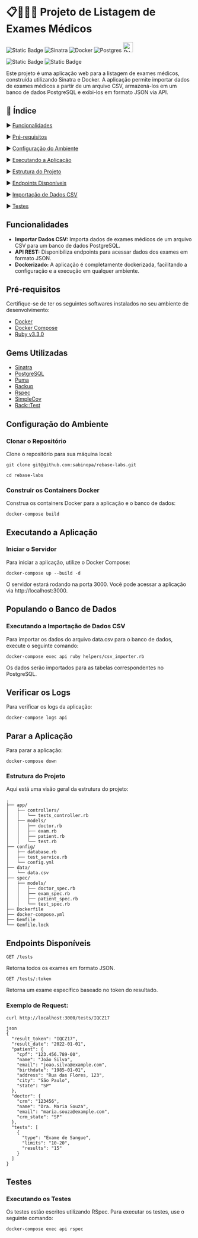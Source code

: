 # 📋👩🏽‍⚕️ Projeto de Listagem de Exames Médicos

![Static Badge](https://img.shields.io/badge/Ruby_3.3.0-CC342D?style=for-the-badge&logo=ruby&logoColor=white)
![Sinatra](https://img.shields.io/badge/Ruby%20Sinatra-000000.svg?style=for-the-badge&logo=Ruby-Sinatra&logoColor=white)
![Docker](https://img.shields.io/badge/docker-%230db7ed.svg?style=for-the-badge&logo=docker&logoColor=white)
![Postgres](https://img.shields.io/badge/postgres-%23316192.svg?style=for-the-badge&logo=postgresql&logoColor=white)
<img src="https://puma.io/images/logos/puma-logo-large.png" alt="Puma" height="27">


![Static Badge](https://img.shields.io/badge/COBERTURA_DE_TESTES-100%25-blue)
![Static Badge](https://img.shields.io/badge/STATUS-EM_DESENVOLVIMENTO-green)

Este projeto é uma aplicação web para a listagem de exames médicos, construída utilizando Sinatra e Docker. A aplicação permite importar dados de exames médicos a partir de um arquivo CSV, armazená-los em um banco de dados PostgreSQL e exibi-los em formato JSON via API.

## 📑 Índice

▶️ [Funcionalidades](#funcionalidades)

▶️ [Pré-requisitos](#pré-requisitos)

▶️ [Configuração do Ambiente](#configuração-do-ambiente)

▶️ [Executando a Aplicação](#executando-a-aplicação)

▶️ [Estrutura do Projeto](#estrutura-do-projeto)

▶️ [Endpoints Disponíveis](#endpoints-disponíveis)

▶️ [Importação de Dados CSV](#importação-de-dados-csv)

▶️ [Testes](#testes)

## Funcionalidades
- **Importar Dados CSV:** Importa dados de exames médicos de um arquivo CSV para um banco de dados PostgreSQL.
- **API REST:** Disponibiliza endpoints para acessar dados dos exames em formato JSON.
- **Dockerizado:** A aplicação é completamente dockerizada, facilitando a configuração e a execução em qualquer ambiente.

## Pré-requisitos
Certifique-se de ter os seguintes softwares instalados no seu ambiente de desenvolvimento:

- [Docker](https://www.docker.com/)
- [Docker Compose](https://docs.docker.com/compose/)
- [Ruby v3.3.0](https://www.ruby-lang.org/pt/)

## Gems Utilizadas

- [Sinatra](https://sinatrarb.com/)
- [PostgreSQL](https://www.postgresql.org/)
- [Puma](https://github.com/puma/puma)
- [Rackup](https://github.com/rack/rackup)
- [Rspec](https://github.com/rspec/rspec-rails)
- [SimpleCov](https://github.com/simplecov-ruby/simplecov)
- [Rack::Test](https://github.com/rack/rack-test)

## Configuração do Ambiente
### Clonar o Repositório
Clone o repositório para sua máquina local:
```
git clone git@github.com:sabinopa/rebase-labs.git
```

```
cd rebase-labs
```

### Construir os Containers Docker
Construa os containers Docker para a aplicação e o banco de dados:

```
docker-compose build
```

## Executando a Aplicação
### Iniciar o Servidor
Para iniciar a aplicação, utilize o Docker Compose:

```
docker-compose up --build -d
```
O servidor estará rodando na porta 3000.
Você pode acessar a aplicação via http://localhost:3000.

## Populando o Banco de Dados
### Executando a Importação de Dados CSV
Para importar os dados do arquivo data.csv para o banco de dados, execute o seguinte comando:

```
docker-compose exec api ruby helpers/csv_importer.rb
```
Os dados serão importados para as tabelas correspondentes no PostgreSQL.

## Verificar os Logs
Para verificar os logs da aplicação:

```
docker-compose logs api
```

## Parar a Aplicação
Para parar a aplicação:

```
docker-compose down
```

### Estrutura do Projeto
Aqui está uma visão geral da estrutura do projeto:

```
.
├── app/
│   ├── controllers/
│   │   └── tests_controller.rb
│   ├── models/
│   │   ├── doctor.rb
│   │   ├── exam.rb
│   │   ├── patient.rb
│   │   └── test.rb
├── config/
│   ├── database.rb
│   ├── test_service.rb
│   └── config.yml
├── data/
│   └── data.csv
├── spec/
│   ├── models/
│   │   ├── doctor_spec.rb
│   │   ├── exam_spec.rb
│   │   ├── patient_spec.rb
│   │   └── test_spec.rb
├── Dockerfile
├── docker-compose.yml
├── Gemfile
└── Gemfile.lock
```

## Endpoints Disponíveis
```
GET /tests
```
Retorna todos os exames em formato JSON.

```
GET /tests/:token
```
Retorna um exame específico baseado no token do resultado.

### Exemplo de Request:

```
curl http://localhost:3000/tests/IQCZ17
```
```
json
{
  "result_token": "IQCZ17",
  "result_date": "2022-01-01",
  "patient": {
    "cpf": "123.456.789-00",
    "name": "João Silva",
    "email": "joao.silva@example.com",
    "birthdate": "1985-01-01",
    "address": "Rua das Flores, 123",
    "city": "São Paulo",
    "state": "SP"
  },
  "doctor": {
    "crm": "123456",
    "name": "Dra. Maria Souza",
    "email": "maria.souza@example.com",
    "crm_state": "SP"
  },
  "tests": [
    {
      "type": "Exame de Sangue",
      "limits": "10-20",
      "results": "15"
    }
  ]
}
```

## Testes
### Executando os Testes
Os testes estão escritos utilizando RSpec. Para executar os testes, use o seguinte comando:

```
docker-compose exec api rspec
```


